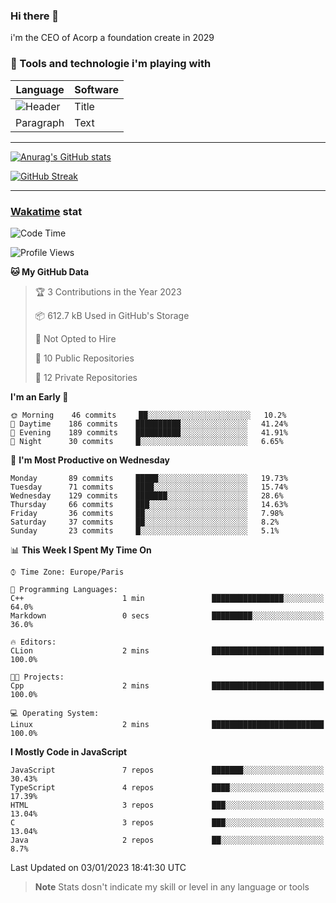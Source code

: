 ### Hi there 👋

i'm the CEO of Acorp a foundation create in 2029  

### 🧰 Tools and technologie i'm playing with

 | Language | Software |
| ----------- | ----------- |
| ![Header](https://img.shields.io/badge/Nuxt3-green&style=for-the-badge&logo=nustjs&logoColor=00DC82) | Title |
| Paragraph | Text |

---

[![Anurag's GitHub stats](https://github-readme-stats.vercel.app/api?username=ackimixs&show_icons=true&theme=github_dark&count_private=true)](https://www.ackimixs.xyz)

[![GitHub Streak](https://github-readme-streak-stats.herokuapp.com?user=Ackimixs&theme=github-dark-blue&date_format=j%20M%5B%20Y%5D&mode=weekly)](https://git.io/streak-stats)

---
 
 ### [Wakatime](https://wakatime.com/) stat

<!--START_SECTION:waka-->
![Code Time](http://img.shields.io/badge/Code%20Time-316%20hrs%2040%20mins-blue)

![Profile Views](http://img.shields.io/badge/Profile%20Views-0-blue)

**🐱 My GitHub Data** 

> 🏆 3 Contributions in the Year 2023
 > 
> 📦 612.7 kB Used in GitHub's Storage 
 > 
> 🚫 Not Opted to Hire
 > 
> 📜 10 Public Repositories 
 > 
> 🔑 12 Private Repositories  
 > 
**I'm an Early 🐤** 

```text
🌞 Morning    46 commits     ██░░░░░░░░░░░░░░░░░░░░░░░   10.2% 
🌆 Daytime    186 commits    ██████████░░░░░░░░░░░░░░░   41.24% 
🌃 Evening    189 commits    ██████████░░░░░░░░░░░░░░░   41.91% 
🌙 Night      30 commits     █░░░░░░░░░░░░░░░░░░░░░░░░   6.65%

```
📅 **I'm Most Productive on Wednesday** 

```text
Monday       89 commits     █████░░░░░░░░░░░░░░░░░░░░   19.73% 
Tuesday      71 commits     ████░░░░░░░░░░░░░░░░░░░░░   15.74% 
Wednesday    129 commits    ███████░░░░░░░░░░░░░░░░░░   28.6% 
Thursday     66 commits     ███░░░░░░░░░░░░░░░░░░░░░░   14.63% 
Friday       36 commits     ██░░░░░░░░░░░░░░░░░░░░░░░   7.98% 
Saturday     37 commits     ██░░░░░░░░░░░░░░░░░░░░░░░   8.2% 
Sunday       23 commits     █░░░░░░░░░░░░░░░░░░░░░░░░   5.1%

```


📊 **This Week I Spent My Time On** 

```text
⌚︎ Time Zone: Europe/Paris

💬 Programming Languages: 
C++                      1 min               ████████████████░░░░░░░░░   64.0% 
Markdown                 0 secs              █████████░░░░░░░░░░░░░░░░   36.0%

🔥 Editors: 
CLion                    2 mins              █████████████████████████   100.0%

🐱‍💻 Projects: 
Cpp                      2 mins              █████████████████████████   100.0%

💻 Operating System: 
Linux                    2 mins              █████████████████████████   100.0%

```

**I Mostly Code in JavaScript** 

```text
JavaScript               7 repos             ███████░░░░░░░░░░░░░░░░░░   30.43% 
TypeScript               4 repos             ████░░░░░░░░░░░░░░░░░░░░░   17.39% 
HTML                     3 repos             ███░░░░░░░░░░░░░░░░░░░░░░   13.04% 
C                        3 repos             ███░░░░░░░░░░░░░░░░░░░░░░   13.04% 
Java                     2 repos             ██░░░░░░░░░░░░░░░░░░░░░░░   8.7%

```



 Last Updated on 03/01/2023 18:41:30 UTC
<!--END_SECTION:waka-->

> **Note**
> Stats dosn't indicate my skill or level in any language or tools
